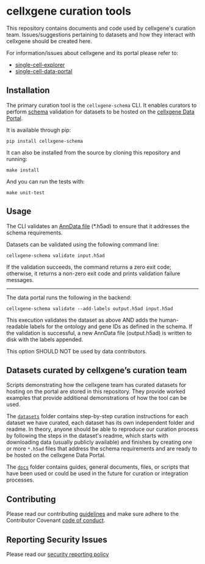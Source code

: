 # cellxgene curation tools

This repository contains documents and code used by cellxgene's curation team. Issues/suggestions pertaining to datasets and how they interact with cellxgene should be created here. 

For information/issues about cellxgene and its portal please refer to:

- [single-cell-explorer](https://github.com/chanzuckerberg/single-cell-explorer)
- [single-cell-data-portal](https://github.com/chanzuckerberg/single-cell-data-portal)

## Installation

The primary curation tool is the `cellxgene-schema` CLI. It enables curators to perform [schema](single-cell-curation/schema/2.0.0/corpora_schema.md) validation for datasets to be hosted on the [cellxgene Data Portal](https://cellxgene.cziscience.com/).

It is available through pip:

```
pip install cellxgene-schema
```

It can also be installed from the source by cloning this repository and running:

```
make install 
```

And you can run the tests with:

```
make unit-test
```

## Usage

The CLI validates an [AnnData file](https://anndata.readthedocs.io/en/latest/) (\*.h5ad) to ensure that it addresses the schema requirements.

Datasets can be validated using the following command line:

```
cellxgene-schema validate input.h5ad
```

If the validation succeeds, the command returns a zero exit code; otherwise, it returns a non-zero exit code and prints validation failure messages.


---

The data portal runs the following in the backend:

```
cellxgene-schema validate --add-labels output.h5ad input.h5ad
```

This execution validates the dataset as above AND adds the human-readable labels for the ontology and gene IDs as defined in the schema. If the validation is successful, a new AnnData file (output.h5ad) is written to disk with the labels appended.

This option SHOULD NOT be used by data contributors.


## Datasets curated by cellxgene’s curation team

Scripts demonstrating how the cellxgene team has curated datasets for hosting on the portal are stored in this repository. They provide worked examples that provide additional demonstrations of how the tool can be used.

The [`datasets`](./datasets) folder contains step-by-step curation instructions for each dataset we have curated, each dataset has its own independent folder and readme. 
In theory, anyone should be able to reproduce our curation process by following the steps in the dataset's readme, which starts with downloading data (usually publicly available) and finishes by creating one or more `*.h5ad` files that address the schema requirements and are ready to be hosted on the cellxgene Data Portal.

The [`docs`](./docs) folder contains guides, general documents, files, or scripts that have been used or could be used in the future for curation or integration processes.

## Contributing

Please read our contributing [guidelines](CONTRIBUTING.md) and make sure adhere to the Contributor Covenant [code of conduct](https://github.com/chanzuckerberg/.github/blob/master/CODE_OF_CONDUCT.md). 

## Reporting Security Issues                     
                                                
Please read our [security reporting policy](SECURITY.md)
